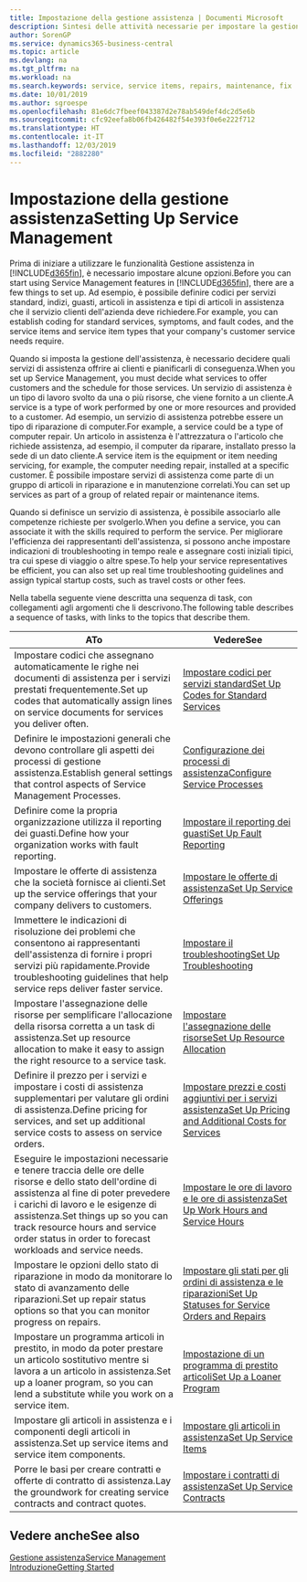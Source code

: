 ```yaml
---
title: Impostazione della gestione assistenza | Documenti Microsoft
description: Sintesi delle attività necessarie per impostare la gestione dell'assistenza adattandola al modo in cui le organizzazioni gestiscono i propri servizi.
author: SorenGP
ms.service: dynamics365-business-central
ms.topic: article
ms.devlang: na
ms.tgt_pltfrm: na
ms.workload: na
ms.search.keywords: service, service items, repairs, maintenance, fix
ms.date: 10/01/2019
ms.author: sgroespe
ms.openlocfilehash: 81e6dc7fbeef043387d2e78ab549def4dc2d5e6b
ms.sourcegitcommit: cfc92eefa8b06fb426482f54e393f0e6e222f712
ms.translationtype: HT
ms.contentlocale: it-IT
ms.lasthandoff: 12/03/2019
ms.locfileid: "2882280"
---
```

# <a name="setting-up-service-management"></a><span data-ttu-id="7214a-103">Impostazione della gestione assistenza</span><span class="sxs-lookup"><span data-stu-id="7214a-103">Setting Up Service Management</span></span>
<span data-ttu-id="7214a-104">Prima di iniziare a utilizzare le funzionalità Gestione assistenza in [!INCLUDE[d365fin](includes/d365fin_md.md)], è necessario impostare alcune opzioni.</span><span class="sxs-lookup"><span data-stu-id="7214a-104">Before you can start using Service Management features in [!INCLUDE[d365fin](includes/d365fin_md.md)], there are a few things to set up.</span></span> <span data-ttu-id="7214a-105">Ad esempio, è possibile definire codici per servizi standard, indizi, guasti, articoli in assistenza e tipi di articoli in assistenza che il servizio clienti dell'azienda deve richiedere.</span><span class="sxs-lookup"><span data-stu-id="7214a-105">For example, you can establish coding for standard services, symptoms, and fault codes, and the service items and service item types that your company's customer service needs require.</span></span>  

<span data-ttu-id="7214a-106">Quando si imposta la gestione dell'assistenza, è necessario decidere quali servizi di assistenza offrire ai clienti e pianificarli di conseguenza.</span><span class="sxs-lookup"><span data-stu-id="7214a-106">When you set up Service Management, you must decide what services to offer customers and the schedule for those services.</span></span> <span data-ttu-id="7214a-107">Un servizio di assistenza è un tipo di lavoro svolto da una o più risorse, che viene fornito a un cliente.</span><span class="sxs-lookup"><span data-stu-id="7214a-107">A service is a type of work performed by one or more resources and provided to a customer.</span></span> <span data-ttu-id="7214a-108">Ad esempio, un servizio di assistenza potrebbe essere un tipo di riparazione di computer.</span><span class="sxs-lookup"><span data-stu-id="7214a-108">For example, a service could be a type of computer repair.</span></span> <span data-ttu-id="7214a-109">Un articolo in assistenza è l'attrezzatura o l'articolo che richiede assistenza, ad esempio, il computer da riparare, installato presso la sede di un dato cliente.</span><span class="sxs-lookup"><span data-stu-id="7214a-109">A service item is the equipment or item needing servicing, for example, the computer needing repair, installed at a specific customer.</span></span> <span data-ttu-id="7214a-110">È possibile impostare servizi di assistenza come parte di un gruppo di articoli in riparazione e in manutenzione correlati.</span><span class="sxs-lookup"><span data-stu-id="7214a-110">You can set up services as part of a group of related repair or maintenance items.</span></span>  
  
<span data-ttu-id="7214a-111">Quando si definisce un servizio di assistenza, è possibile associarlo alle competenze richieste per svolgerlo.</span><span class="sxs-lookup"><span data-stu-id="7214a-111">When you define a service, you can associate it with the skills required to perform the service.</span></span> <span data-ttu-id="7214a-112">Per migliorare l'efficienza dei rappresentanti dell'assistenza, si possono anche impostare indicazioni di troubleshooting in tempo reale e assegnare costi iniziali tipici, tra cui spese di viaggio o altre spese.</span><span class="sxs-lookup"><span data-stu-id="7214a-112">To help your service representatives be efficient, you can also set up real time troubleshooting guidelines and assign typical startup costs, such as travel costs or other fees.</span></span>  

<span data-ttu-id="7214a-113">Nella tabella seguente viene descritta una sequenza di task, con collegamenti agli argomenti che li descrivono.</span><span class="sxs-lookup"><span data-stu-id="7214a-113">The following table describes a sequence of tasks, with links to the topics that describe them.</span></span>  
  
| <span data-ttu-id="7214a-114">A</span><span class="sxs-lookup"><span data-stu-id="7214a-114">To</span></span> | <span data-ttu-id="7214a-115">Vedere</span><span class="sxs-lookup"><span data-stu-id="7214a-115">See</span></span> |
| --- | --- |
| <span data-ttu-id="7214a-116">Impostare codici che assegnano automaticamente le righe nei documenti di assistenza per i servizi prestati frequentemente.</span><span class="sxs-lookup"><span data-stu-id="7214a-116">Set up codes that automatically assign lines on service documents for services you deliver often.</span></span> |[<span data-ttu-id="7214a-117">Impostare codici per servizi standard</span><span class="sxs-lookup"><span data-stu-id="7214a-117">Set Up Codes for Standard Services</span></span>](service-how-setup-service-coding.md)|
| <span data-ttu-id="7214a-118">Definire le impostazioni generali che devono controllare gli aspetti dei processi di gestione assistenza.</span><span class="sxs-lookup"><span data-stu-id="7214a-118">Establish general settings that control aspects of Service Management Processes.</span></span>|[<span data-ttu-id="7214a-119">Configurazione dei processi di assistenza</span><span class="sxs-lookup"><span data-stu-id="7214a-119">Configure Service Processes</span></span>](service-setup-service-processes.md)|
| <span data-ttu-id="7214a-120">Definire come la propria organizzazione utilizza il reporting dei guasti.</span><span class="sxs-lookup"><span data-stu-id="7214a-120">Define how your organization works with fault reporting.</span></span> |[<span data-ttu-id="7214a-121">Impostare il reporting dei guasti</span><span class="sxs-lookup"><span data-stu-id="7214a-121">Set Up Fault Reporting</span></span>](service-how-setup-fault-reporting.md) |
| <span data-ttu-id="7214a-122">Impostare le offerte di assistenza che la società fornisce ai clienti.</span><span class="sxs-lookup"><span data-stu-id="7214a-122">Set up the service offerings that your company delivers to customers.</span></span>|[<span data-ttu-id="7214a-123">Impostare le offerte di assistenza</span><span class="sxs-lookup"><span data-stu-id="7214a-123">Set Up Service Offerings</span></span>](service-how-setup-service-offerings.md)|
| <span data-ttu-id="7214a-124">Immettere le indicazioni di risoluzione dei problemi che consentono ai rappresentanti dell'assistenza di fornire i propri servizi più rapidamente.</span><span class="sxs-lookup"><span data-stu-id="7214a-124">Provide troubleshooting guidelines that help service reps deliver faster service.</span></span> |[<span data-ttu-id="7214a-125">Impostare il troubleshooting</span><span class="sxs-lookup"><span data-stu-id="7214a-125">Set Up Troubleshooting</span></span>](service-how-setup-troubleshooting.md) |
| <span data-ttu-id="7214a-126">Impostare l'assegnazione delle risorse per semplificare l'allocazione della risorsa corretta a un task di assistenza.</span><span class="sxs-lookup"><span data-stu-id="7214a-126">Set up resource allocation to make it easy to assign the right resource to a service task.</span></span> |[<span data-ttu-id="7214a-127">Impostare l'assegnazione delle risorse</span><span class="sxs-lookup"><span data-stu-id="7214a-127">Set Up Resource Allocation</span></span>](service-how-setup-resource-allocation.md) |
| <span data-ttu-id="7214a-128">Definire il prezzo per i servizi e impostare i costi di assistenza supplementari per valutare gli ordini di assistenza.</span><span class="sxs-lookup"><span data-stu-id="7214a-128">Define pricing for services, and set up additional service costs to assess on service orders.</span></span> |[<span data-ttu-id="7214a-129">Impostare prezzi e costi aggiuntivi per i servizi assistenza</span><span class="sxs-lookup"><span data-stu-id="7214a-129">Set Up Pricing and Additional Costs for Services</span></span>](service-how-setup-service-costs-pricing.md)|
| <span data-ttu-id="7214a-130">Eseguire le impostazioni necessarie e tenere traccia delle ore delle risorse e dello stato dell'ordine di assistenza al fine di poter prevedere i carichi di lavoro e le esigenze di assistenza.</span><span class="sxs-lookup"><span data-stu-id="7214a-130">Set things up so you can track resource hours and service order status in order to forecast workloads and service needs.</span></span>|[<span data-ttu-id="7214a-131">Impostare le ore di lavoro e le ore di assistenza</span><span class="sxs-lookup"><span data-stu-id="7214a-131">Set Up Work Hours and Service Hours</span></span>](service-how-setup-work-service-hours.md)|
| <span data-ttu-id="7214a-132">Impostare le opzioni dello stato di riparazione in modo da monitorare lo stato di avanzamento delle riparazioni.</span><span class="sxs-lookup"><span data-stu-id="7214a-132">Set up repair status options so that you can monitor progress on repairs.</span></span> | [<span data-ttu-id="7214a-133">Impostare gli stati per gli ordini di assistenza e le riparazioni</span><span class="sxs-lookup"><span data-stu-id="7214a-133">Set Up Statuses for Service Orders and Repairs</span></span>](service-order-repair-status.md)|
| <span data-ttu-id="7214a-134">Impostare un programma articoli in prestito, in modo da poter prestare un articolo sostitutivo mentre si lavora a un articolo in assistenza.</span><span class="sxs-lookup"><span data-stu-id="7214a-134">Set up a loaner program, so you can lend a substitute while you work on a service item.</span></span> |[<span data-ttu-id="7214a-135">Impostazione di un programma di prestito articoli</span><span class="sxs-lookup"><span data-stu-id="7214a-135">Set Up a Loaner Program</span></span>](service-how-setup-loaner-program.md) |
| <span data-ttu-id="7214a-136">Impostare gli articoli in assistenza e i componenti degli articoli in assistenza.</span><span class="sxs-lookup"><span data-stu-id="7214a-136">Set up service items and service item components.</span></span> |[<span data-ttu-id="7214a-137">Impostare gli articoli in assistenza</span><span class="sxs-lookup"><span data-stu-id="7214a-137">Set Up Service Items</span></span>](service-how-setup-service-items.md) |
| <span data-ttu-id="7214a-138">Porre le basi per creare contratti e offerte di contratto di assistenza.</span><span class="sxs-lookup"><span data-stu-id="7214a-138">Lay the groundwork for creating service contracts and contract quotes.</span></span> |[<span data-ttu-id="7214a-139">Impostare i contratti di assistenza</span><span class="sxs-lookup"><span data-stu-id="7214a-139">Set Up Service Contracts</span></span>](service-how-setup-service-contracts.md) |

## <a name="see-also"></a><span data-ttu-id="7214a-140">Vedere anche</span><span class="sxs-lookup"><span data-stu-id="7214a-140">See also</span></span>
[<span data-ttu-id="7214a-141">Gestione assistenza</span><span class="sxs-lookup"><span data-stu-id="7214a-141">Service Management</span></span>](service-service.md)  
[<span data-ttu-id="7214a-142">Introduzione</span><span class="sxs-lookup"><span data-stu-id="7214a-142">Getting Started</span></span>](product-get-started.md)  

